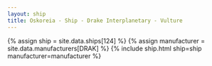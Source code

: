 ```yaml
---
layout: ship
title: Oskoreia - Ship - Drake Interplanetary - Vulture
---
```

{% assign ship = site.data.ships[124] %}
{% assign manufacturer = site.data.manufacturers[DRAK] %}
{% include ship.html ship=ship manufacturer=manufacturer %}
